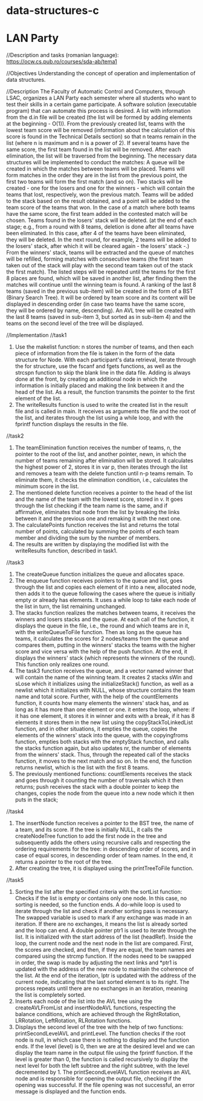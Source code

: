 # data-structures-c
# LAN Party
//Description and tasks (romanian language): https://ocw.cs.pub.ro/courses/sda-ab/tema1

//Objectives
Understanding the concept of operation and implementation of data structures.


//Description
The Faculty of Automatic Control and Computers, through LSAC, organizes a LAN Party each semester where all students who want to test their skills in a certain game participate. A software solution (executable program) that can automate this process is desired.
A list with information from the d.in file will be created (the list will be formed by adding elements at the beginning - O(1)).
From the previously created list, teams with the lowest team score will be removed (information about the calculation of this score is found in the Technical Details section) so that n teams remain in the list (where n is maximum and n is a power of 2). If several teams have the same score, the first team found in the list will be removed. After each elimination, the list will be traversed from the beginning.
The necessary data structures will be implemented to conduct the matches:
A queue will be created in which the matches between teams will be placed.
Teams will form matches in the order they are in the list from the previous point, the first two teams will form the first match (and so on).
Two stacks will be created - one for the losers and one for the winners - which will contain the teams that lost, respectively, won the previous match.
Teams will be added to the stack based on the result obtained, and a point will be added to the team score of the teams that won.
In the case of a match where both teams have the same score, the first team added in the contested match will be chosen.
Teams found in the losers' stack will be deleted. (at the end of each stage; e.g., from a round with 8 teams, deletion is done after all teams have been eliminated. In this case, after 4 of the teams have been eliminated, they will be deleted. In the next round, for example, 2 teams will be added to the losers' stack, after which it will be cleared again - the losers' stack -.)
From the winners' stack, teams will be extracted and the queue of matches will be refilled, forming matches with consecutive teams (the first team taken out of the stack will play with the second team taken out of the stack the first match).
The listed steps will be repeated until the teams for the first 8 places are found, which will be saved in another list, after finding them the matches will continue until the winning team is found.
A ranking of the last 8 teams (saved in the previous sub-item) will be created in the form of a BST (Binary Search Tree). It will be ordered by team score and its content will be displayed in descending order (in case two teams have the same score, they will be ordered by name, descending).
An AVL tree will be created with the last 8 teams (saved in sub-item 3, but sorted as in sub-item 4) and the teams on the second level of the tree will be displayed.



//Implementation
//task1
1. Use the makelist function: n stores the number of teams, and then each piece of information from the file is taken in the form of the data structure for Node. With each participant's data retrieval, iterate through the for structure, use the fscanf and fgets functions, as well as the strcspn function to skip the blank line in the data file. Adding is always done at the front, by creating an additional node in which the information is initially placed and making the link between it and the head of the list. As a result, the function transmits the pointer to the first element of the list.
2. The writeResults function is used to write the created list in the result file and is called in main. It receives as arguments the file and the root of the list, and iterates through the list using a while loop, and with the fprintf function displays the results in the file.

//task2
1. The teamElimination function receives the number of teams, n, the pointer to the root of the list, and another pointer, newn, in which the number of teams remaining after elimination will be stored. It calculates the highest power of 2, stores it in var p, then iterates through the list and removes a team with the delete function until n-p teams remain. To eliminate them, it checks the elimination condition, i.e., calculates the minimum score in the list.
2. The mentioned delete function receives a pointer to the head of the list and the name of the team with the lowest score, stored in v. It goes through the list checking if the team name is the same, and if affirmative, eliminates that node from the list by breaking the links between it and the previous one and remaking it with the next one.
3. The calculatePoints function receives the list and returns the total number of points, calculated by summing the points of each team member and dividing the sum by the number of members.
4. The results are written by displaying the modified list with the writeResults function, described in task1.

//task3
1. The createQueue function initializes the queue and allocates space.
2. The enqueue function receives pointers to the queue and list, goes through the list and copies each element of it into a new, allocated node, then adds it to the queue following the cases where the queue is initially empty or already has elements. It uses a while loop to take each node of the list in turn, the list remaining unchanged.
3. The stacks function realizes the matches between teams, it receives the winners and losers stacks and the queue. At each call of the function, it displays the queue in the file, i.e., the round and which teams are in it, with the writeQueueToFile function. Then as long as the queue has teams, it calculates the scores for 2 nodes/teams from the queue and compares them, putting in the winners' stacks the teams with the higher score and vice versa with the help of the push function. At the end, it displays the winners' stack (which represents the winners of the round). This function only realizes one round.
4. The task3 function receives the queue, and a vector named winner that will contain the name of the winning team. It creates 2 stacks sWin and sLose which it initializes using the initializeStack() function, as well as a newlist which it initializes with NULL, whose structure contains the team name and total score. Further, with the help of the countElements function, it counts how many elements the winners' stack has, and as long as it has more than one element or one. it enters the loop, where: if it has one element, it stores it in winner and exits with a break, if it has 8 elements it stores them in the new list using the copyStackToLinkedList function, and in other situations, it empties the queue, copies the elements of the winners' stack into the queue, with the copyingfroms function, empties both stacks with the emptyStack function, and calls the stacks function again, but also updates nr, the number of elements from the winners' stack. Thus, through the repeated call of the stacks function, it moves to the next match and so on. In the end, the function returns newlist, which is the list with the first 8 teams.
5. The previously mentioned functions: countElements receives the stack and goes through it counting the number of traversals which it then returns; push receives the stack with a double pointer to keep the changes, copies the node from the queue into a new node which it then puts in the stack;

//task4
1. The insertNode function receives a pointer to the BST tree, the name of a team, and its score. If the tree is initially NULL, it calls the createNodeTree function to add the first node in the tree and subsequently adds the others using recursive calls and respecting the ordering requirements for the tree: in descending order of scores, and in case of equal scores, in descending order of team names. In the end, it returns a pointer to the root of the tree.
2. After creating the tree, it is displayed using the printTreeToFile function.

//task5
1. Sorting the list after the specified criteria with the sortList function:
Checks if the list is empty or contains only one node. In this case, no sorting is needed, so the function ends. A do-while loop is used to iterate through the list and check if another sorting pass is necessary. The swapped variable is used to mark if any exchange was made in an iteration. If there are no exchanges, it means the list is already sorted and the loop can end. A double pointer ptr1 is used to iterate through the list. It is initialized with the start address of the list (headRef). Inside the loop, the current node and the next node in the list are compared. First, the scores are checked, and then, if they are equal, the team names are compared using the strcmp function. If the nodes need to be swapped in order, the swap is made by adjusting the next links and *ptr1 is updated with the address of the new node to maintain the coherence of the list. At the end of the iteration, lptr is updated with the address of the current node, indicating that the last sorted element is to its right. The process repeats until there are no exchanges in an iteration, meaning the list is completely sorted.
2. Inserts each node of the list into the AVL tree using the createAVLFromList and insertNodeAVL functions, respecting the balance conditions, which are achieved through the RightRotation, LRRotation, LeftRotation, RLRotation functions.
3. Displays the second level of the tree with the help of two functions: printSecondLevelAVL and printLevel. The function checks if the root node is null, in which case there is nothing to display and the function ends. If the level (level) is 0, then we are at the desired level and we can display the team name in the output file using the fprintf function. If the level is greater than 0, the function is called recursively to display the next level for both the left subtree and the right subtree, with the level decremented by 1. The printSecondLevelAVL function receives an AVL node and is responsible for opening the output file, checking if the opening was successful. If the file opening was not successful, an error message is displayed and the function ends.
